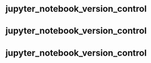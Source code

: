 # jupyter_notebook_version_control
# jupyter_notebook_version_control
# jupyter_notebook_version_control
